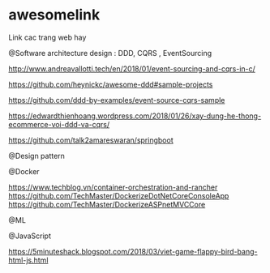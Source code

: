 # awesomelink
Link cac trang web hay

@Software architecture design : DDD, CQRS , EventSourcing

http://www.andreavallotti.tech/en/2018/01/event-sourcing-and-cqrs-in-c/

https://github.com/heynickc/awesome-ddd#sample-projects

https://github.com/ddd-by-examples/event-source-cqrs-sample

https://edwardthienhoang.wordpress.com/2018/01/26/xay-dung-he-thong-ecommerce-voi-ddd-va-cqrs/

https://github.com/talk2amareswaran/springboot


@Design pattern


@Docker

https://www.techblog.vn/container-orchestration-and-rancher
https://github.com/TechMaster/DockerizeDotNetCoreConsoleApp
https://github.com/TechMaster/DockerizeASPnetMVCCore

@ML

@JavaScript

https://5minuteshack.blogspot.com/2018/03/viet-game-flappy-bird-bang-html-js.html


